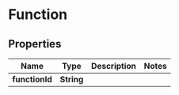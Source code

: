 
# Function

## Properties
Name | Type | Description | Notes
------------ | ------------- | ------------- | -------------
**functionId** | **String** |  | 



